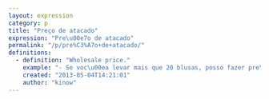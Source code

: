 ```yaml
---
layout: expression
category: p
title: "Preço de atacado"
expression: "Pre\u00e7o de atacado"
permalink: "/p/pre%C3%A7o+de+atacado/"
definitions:
  - definition: "Wholesale price."
    example: "- Se voc\u00ea levar mais que 20 blusas, posso fazer pre\u00e7o de atacado pra voc\u00ea."
    created: "2013-05-04T14:21:01"
    author: "kinow"
---
```


